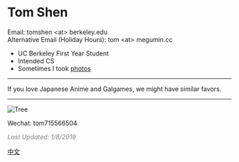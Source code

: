 # Tom Shen
Email: tomshen \<at\> berkeley.edu <br/>
Alternative Email (Holiday Hours): tom \<at\> megumin.cc
 

- UC Berkeley First Year Student
- Intended CS
- Sometimes I took <a href="http://beautpiece.com/">photos</a>
----

If you love Japanese Anime and Galgames, we might have similar favors.

----
![Tree](https://i.imgur.com/aR5ZY5vl.jpg)

Wechat: tom715566504

<i><font color='grey'>Last Updated: 1/8/2019</font></i>

<a href='https://tomshen.io/cn' target='_blank'>中文</a>